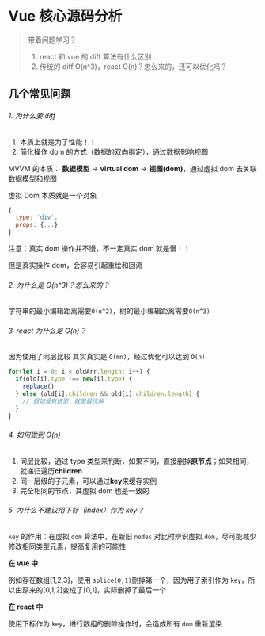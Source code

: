 # Vue 核心源码分析

> 带着问题学习？
>
> 1. react 和 vue 的 diff 算法有什么区别
> 2. 传统的 diff O(n^3)，react O(n)？怎么来的，还可以优化吗？

## 几个常见问题

###### 1. 为什么要 diff

1. 本质上就是为了性能！！
2. 简化操作 dom 的方式（数据的双向绑定），通过数据影响视图

MVVM 的本质： **数据模型** -> **virtual dom** -> **视图(dom)**，通过虚拟 dom 去关联数据模型和视图

虚拟 Dom 本质就是一个对象

```js
{
  type: 'div',
  props: {...}
}
```

注意：真实 dom 操作并不慢，不一定真实 dom 就是慢！！

但是真实操作 dom，会容易引起重绘和回流

###### 2. 为什么是 O(n^3)？怎么来的？

字符串的最小编辑距离需要`O(n^2)`，树的最小编辑距离需要`O(n^3)`

###### 3. react 为什么是 O(n)？

因为使用了同层比较
其实真实是 `O(mn)`，经过优化可以达到 `O(n)`

```js
for(let i = 0; i < oldArr.length; i++) {
  if(old[i].type !== new[i].type) {
    replace()
  } else (old[i].children && old[i].children.length) {
    // 假如没有这里，就是最优解
  }
}
```

###### 4. 如何做到 O(n)

1. 同层比较，通过 type 类型来判断，如果不同，直接删掉**原节点**；如果相同，就递归遍历**children**
2. 同一层级的子元素，可以通过**key**来缓存实例
3. 完全相同的节点，其虚拟 dom 也是一致的

###### 5. 为什么不建议用下标（index）作为 key？

`key` 的作用：在虚拟 `dom` 算法中，在新旧 `nodes` 对比时辨识虚拟 `dom`，尽可能减少修改相同类型元素，提高复用的可能性

**在 vue 中**

例如存在数组[1,2,3]，使用 `splice(0,1)`删掉第一个，因为用了索引作为 `key`，所以由原来的[0,1,2]变成了[0,1]，实际删掉了最后一个

**在 react 中**

使用下标作为 `key`，进行数组的删除操作时，会造成所有 `dom` 重新渲染
